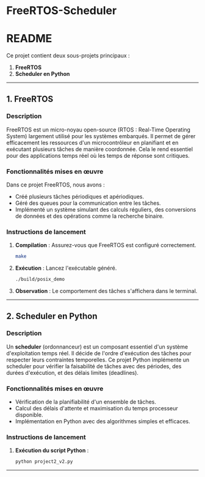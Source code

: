 # FreeRTOS-Scheduler

# README

Ce projet contient deux sous-projets principaux :

1. **FreeRTOS**  
2. **Scheduler en Python**

---

## 1. FreeRTOS

### Description
FreeRTOS est un micro-noyau open-source (RTOS : Real-Time Operating System) largement utilisé pour les systèmes embarqués. Il permet de gérer efficacement les ressources d'un microcontrôleur en planifiant et en exécutant plusieurs tâches de manière coordonnée. Cela le rend essentiel pour des applications temps réel où les temps de réponse sont critiques.

### Fonctionnalités mises en œuvre
Dans ce projet FreeRTOS, nous avons :
- Créé plusieurs tâches périodiques et apériodiques.
- Géré des queues pour la communication entre les tâches.
- Implémenté un système simulant des calculs réguliers, des conversions de données et des opérations comme la recherche binaire.

### Instructions de lancement
1. **Compilation** : Assurez-vous que FreeRTOS est configuré correctement.
   ```bash
   make
   ```
2. **Exécution** : Lancez l'exécutable généré.
   ```bash
   ./build/posix_demo
   ```
3. **Observation** : Le comportement des tâches s'affichera dans le terminal.

---

## 2. Scheduler en Python

### Description
Un **scheduler** (ordonnanceur) est un composant essentiel d'un système d'exploitation temps réel. Il décide de l'ordre d'exécution des tâches pour respecter leurs contraintes temporelles. Ce projet Python implémente un scheduler pour vérifier la faisabilité de tâches avec des périodes, des durées d'exécution, et des délais limites (deadlines).

### Fonctionnalités mises en œuvre
- Vérification de la planifiabilité d'un ensemble de tâches.
- Calcul des délais d'attente et maximisation du temps processeur disponible.
- Implémentation en Python avec des algorithmes simples et efficaces.

### Instructions de lancement
1. **Exécution du script Python** :
   ```bash
   python project2_v2.py
   ```
---


